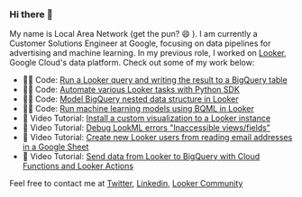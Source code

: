 ### Hi there 👋

<!--
**lanlooker/lanlooker** is a ✨ _special_ ✨ repository because its `README.md` (this file) appears on your GitHub profile.
-->

My name is Local Area Network (get the pun? 😄 ). I am currently a Customer Solutions Engineer at Google, focusing on data pipelines for advertising and machine learning. In my previous role, I worked on [Looker](https://looker.com/), Google Cloud's data platform. Check out some of my work below: 

- 👩‍💻 Code: [Run a Looker query and writing the result to a BigQuery table]()
- 👩‍💻 Code: [Automate various Looker tasks with Python SDK](https://github.com/looker-open-source/sdk-codegen/tree/main/examples/python) 
- 👩‍💻 Code: [Model BigQuery nested data structure in Looker](https://github.com/lanlooker/Looker-Tutorials)
- 👩‍💻 Code: [Run machine learning models using BQML in Looker](https://github.com/lanlooker/Looker-Tutorials)
- 🎥 Video Tutorial: [Install a custom visualization to a Looker instance](https://www.youtube.com/watch?v=WPEmRRS003E)
- 🎥 Video Tutorial: [Debug LookML errors "Inaccessible views/fields"](https://www.youtube.com/watch?v=ePvKcwV8Kmg)
- 🎥 Video Tutorial: [Create new Looker users from reading email addresses in a Google Sheet](https://www.youtube.com/watch?v=hQMZ5w9v4aA)
- 🎥 Video Tutorial: [Send data from Looker to BigQuery with Cloud Functions and Looker Actions](https://www.youtube.com/watch?v=6hzb-j_VfnI)

Feel free to contact me at [Twitter](https://twitter.com/lantran25), [Linkedin](https://www.linkedin.com/in/lantran25/), [Looker Community](https://community.looker.com/members/lan-7192)
